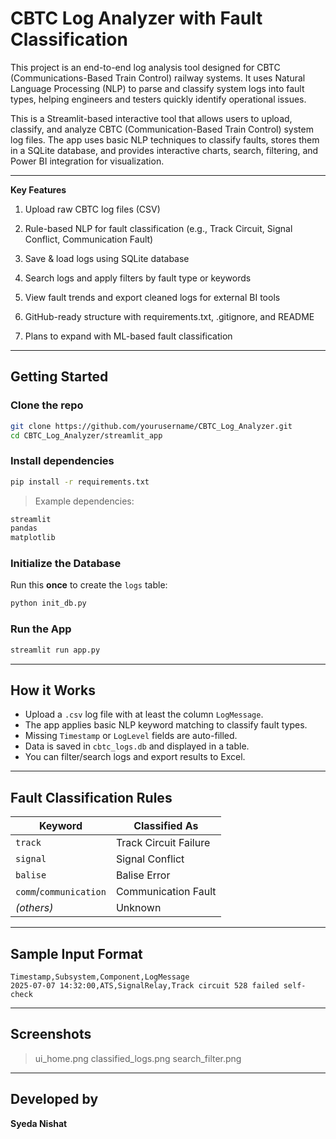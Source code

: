 #  CBTC Log Analyzer with Fault Classification

This project is an end-to-end log analysis tool designed for CBTC (Communications-Based Train Control) railway systems. It uses Natural Language Processing (NLP) to parse and classify system logs into fault types, helping engineers and testers quickly identify operational issues.

This is a Streamlit-based interactive tool that allows users to upload, classify, and analyze CBTC (Communication-Based Train Control) system log files. The app uses basic NLP techniques to classify faults, stores them in a SQLite database, and provides interactive charts, search, filtering, and Power BI integration for visualization.

---

 **Key Features**

 1. Upload raw CBTC log files (CSV)

 2. Rule-based NLP for fault classification (e.g., Track Circuit, Signal Conflict, Communication Fault)

 3. Save & load logs using SQLite database

 4. Search logs and apply filters by fault type or keywords

 5. View fault trends and export cleaned logs for external BI tools

 6. GitHub-ready structure with requirements.txt, .gitignore, and README

 7. Plans to expand with ML-based fault classification

---

##  Getting Started

###  Clone the repo

```bash
git clone https://github.com/yourusername/CBTC_Log_Analyzer.git
cd CBTC_Log_Analyzer/streamlit_app
```

###  Install dependencies

```bash
pip install -r requirements.txt
```

> Example dependencies:
```txt
streamlit
pandas
matplotlib
```

### Initialize the Database

Run this **once** to create the `logs` table:

```bash
python init_db.py
```

### Run the App

```bash
streamlit run app.py
```

---

## How it Works

- Upload a `.csv` log file with at least the column `LogMessage`.
- The app applies basic NLP keyword matching to classify fault types.
- Missing `Timestamp` or `LogLevel` fields are auto-filled.
- Data is saved in `cbtc_logs.db` and displayed in a table.
- You can filter/search logs and export results to Excel.

---

##  Fault Classification Rules

| Keyword         | Classified As              |
|-----------------|----------------------------|
| `track`         | Track Circuit Failure      |
| `signal`        | Signal Conflict            |
| `balise`        | Balise Error               |
| `comm`/`communication` | Communication Fault |
| *(others)*      | Unknown                    |

---

## Sample Input Format

```csv
Timestamp,Subsystem,Component,LogMessage
2025-07-07 14:32:00,ATS,SignalRelay,Track circuit 528 failed self-check
```

---

##  Screenshots

> ui_home.png
classified_logs.png
search_filter.png


---

## Developed by

**Syeda Nishat**
